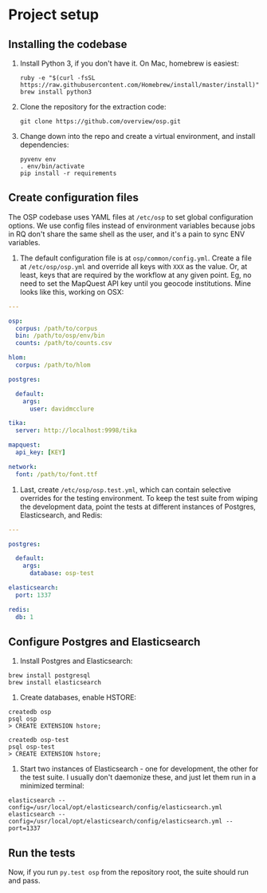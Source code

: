 # Project setup

## Installing the codebase

1. Install Python 3, if you don't have it. On Mac, homebrew is easiest:

    ```
    ruby -e "$(curl -fsSL https://raw.githubusercontent.com/Homebrew/install/master/install)"
    brew install python3
    ```

1. Clone the repository for the extraction code:

    ```
    git clone https://github.com/overview/osp.git
    ```

1. Change down into the repo and create a virtual environment, and install dependencies:

    ```
    pyvenv env
    . env/bin/activate
    pip install -r requirements
    ```

## Create configuration files

The OSP codebase uses YAML files at `/etc/osp` to set global configuration options. We use config files instead of environment variables because jobs in RQ don't share the same shell as the user, and it's a pain to sync ENV variables.

1. The default configuration file is at `osp/common/config.yml`. Create a file at `/etc/osp/osp.yml` and override all keys with `XXX` as the value. Or, at least, keys that are required by the workflow at any given point. Eg, no need to set the MapQuest API key until you geocode institutions. Mine looks like this, working on OSX:

  ```yaml
  ---

  osp:
    corpus: /path/to/corpus
    bin: /path/to/osp/env/bin
    counts: /path/to/counts.csv

  hlom:
    corpus: /path/to/hlom

  postgres:

    default:
      args:
        user: davidmcclure

  tika:
    server: http://localhost:9998/tika

  mapquest:
    api_key: [KEY]

  network:
    font: /path/to/font.ttf
  ```

1. Last, create `/etc/osp/osp.test.yml`, which can contain selective overrides for the testing environment. To keep the test suite from wiping the development data, point the tests at different instances of Postgres, Elasticsearch, and Redis:

  ```yaml
  ---

  postgres:

    default:
      args:
        database: osp-test

  elasticsearch:
    port: 1337

  redis:
    db: 1
  ```

## Configure Postgres and Elasticsearch

1. Install Postgres and Elasticsearch:

  ```
  brew install postgresql
  brew install elasticsearch
  ```

1. Create databases, enable HSTORE:

  ```
  createdb osp
  psql osp
  > CREATE EXTENSION hstore;

  createdb osp-test
  psql osp-test
  > CREATE EXTENSION hstore;
  ```

1. Start two instances of Elasticsearch - one for development, the other for the test suite. I usually don't daemonize these, and just let them run in a minimized terminal:

  ```
  elasticsearch --config=/usr/local/opt/elasticsearch/config/elasticsearch.yml
  elasticsearch --config=/usr/local/opt/elasticsearch/config/elasticsearch.yml --port=1337
  ```

## Run the tests

Now, if you run `py.test osp` from the repository root, the suite should run and pass.
